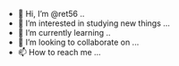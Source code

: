 - 👋 Hi, I’m @ret56 ..
- 👀 I’m interested in studying new things ...
- 🌱 I’m currently learning ..
- 💞️ I’m looking to collaborate on ...
- 📫 How to reach me ...
  

<!---
ret56/ret56 is a ✨ special ✨ repository because its `README.md` (this file) appears on your GitHub profile.
You can click the Preview link to take a look at your changes.
--->
